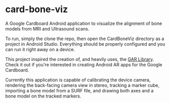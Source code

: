 # card-bone-viz
A Google Cardboard Android application to visualize the alignment of bone models from MRI and Ultrasound scans.

To run, simply the clone the repo, then open the CardBoneViz directory as a project in Android Studio. Everything should be properly configured and you can run it right away on a device.

This project inspired the creation of, and heavily uses, the [GAR Library](https://github.com/davrempe/cardboardAR-lib). Check it out if you're interested in creating Android AR apps for the Google Cardboard. 

Currently this application is capable of calibrating the device camera, rendering the back-facing camera view in stereo, tracking a marker cube, importing a bone model from a SURF file, and drawing both axes and a bone model on the tracked markers.

